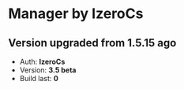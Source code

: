 Manager by IzeroCs
==================

Version upgraded from 1.5.15 ago
--------------------------------

* Auth:    **IzeroCs**
* Version: **3.5 beta**
* Build last: **0**

